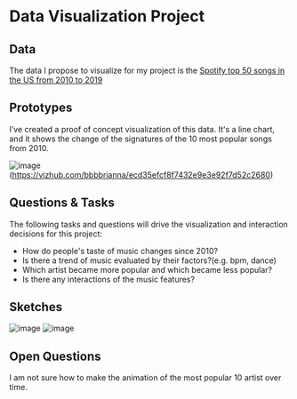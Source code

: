 # Data Visualization Project

## Data

The data I propose to visualize for my project is the [Spotify top 50 songs in the US from 2010 to 2019](https://gist.github.com/bbbbrianna/e74082354cbdfe18d42c7b66ecdefa76)

## Prototypes

I’ve created a proof of concept visualization of this data. It's a line chart, and it shows the change of the signatures of the 10 most popular songs from 2010.

![image](https://user-images.githubusercontent.com/42927474/94642438-1aae5900-02b2-11eb-8ffc-92cd4200eda9.png)(https://vizhub.com/bbbbrianna/ecd35efcf8f7432e9e3e92f7d52c2680)


## Questions & Tasks

The following tasks and questions will drive the visualization and interaction decisions for this project:

 * How do people's taste of music changes since 2010?
 * Is there a trend of music evaluated by their factors?(e.g. bpm, dance)
 * Which artist became more popular and which became less popular?
 * Is there any interactions of the music features?

## Sketches
![image](https://user-images.githubusercontent.com/42927474/94643299-7b3e9580-02b4-11eb-8f24-aa5bc775d949.png)
![image](https://user-images.githubusercontent.com/42927474/94643309-81347680-02b4-11eb-9dfb-b6748d158309.png)

## Open Questions

I am not sure how to make the animation of the most popular 10 artist over time.

